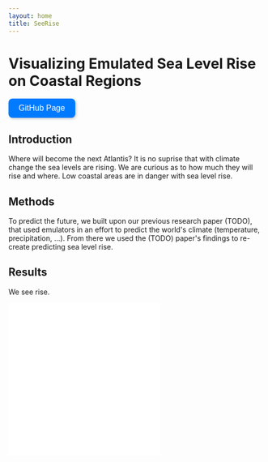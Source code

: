 ```yaml
---
layout: home
title: SeeRise
---
```


# Visualizing Emulated Sea Level Rise on Coastal Regions

<a href="https://github.com/zoeludena/SeeRise" target="_blank">
    <button style="background-color: #007BFF; color: white; border: none; padding: 10px 20px; 
               border-radius: 8px; font-size: 16px; cursor: pointer; transition: 0.3s; 
               box-shadow: 2px 2px 5px rgba(0, 0, 0, 0.2);"
                onmouseover="this.style.backgroundColor='#0056b3'; this.style.transform='scale(1.05)';" 
                onmouseout="this.style.backgroundColor='#007BFF'; this.style.transform='scale(1)';"
                onmousedown="this.style.backgroundColor='#003f7f'; this.style.transform='scale(0.95)';"
                onmouseup="this.style.backgroundColor='#0056b3'; this.style.transform='scale(1.05)';">
            GitHub Page</button>
</a>

## Introduction

Where will become the next Atlantis? It is no suprise that with climate change the sea levels are rising. We are curious as to how much they will rise and where. Low coastal areas are in danger with sea level rise.

## Methods

To predict the future, we built upon our previous research paper (TODO), that used emulators in an effort to predict the world's climate (temperature, precipitation, ...). From there we used the (TODO) paper's findings to re-create predicting sea level rise.

## Results

We see rise.

<iframe id="iframe1" src="assets/figures/tas_predict_vs_historical.html" frameborder="0"></iframe>
<iframe id="iframe2" src="assets/figures/tas_preds_ssps.html" frameborder="0"></iframe>

<script>
  function adjustIframeSize() {
    let iframes = document.querySelectorAll("iframe");
    let screenWidth = window.innerWidth;
    
    if (screenWidth <= 480) { // Mobile screen
      iframes.forEach(iframe => {
        iframe.style.width = "400px";
        iframe.style.height = "300px";
      });
    } else { // Desktop or larger screens
      iframes.forEach(iframe => {
        iframe.style.width = "800px";
        iframe.style.height = "600px";
      });
    }
  }

  // Adjust iframe size on page load and when resizing the window
  window.onload = adjustIframeSize;
  window.onresize = adjustIframeSize;
</script>

